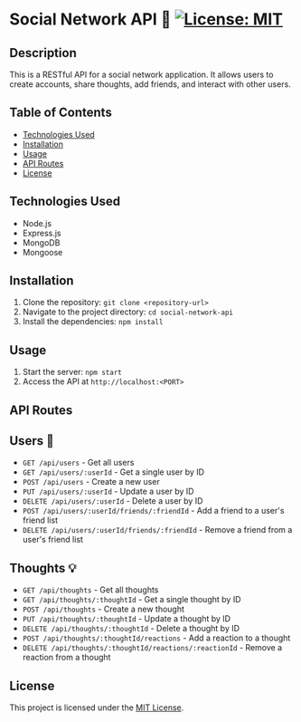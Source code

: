 # Social Network API 🚀 [![License: MIT](https://img.shields.io/badge/License-MIT-yellow.svg)](https://opensource.org/licenses/MIT)


## Description
This is a RESTful API for a social network application. It allows users to create accounts, share thoughts, add friends, and interact with other users.

## Table of Contents 
- [Technologies Used](#technologies-used)
- [Installation](#installation)
- [Usage](#usage)
- [API Routes](#api-routes)
- [License](#license)

## Technologies Used 
- Node.js
- Express.js
- MongoDB
- Mongoose

## Installation 
1. Clone the repository: `git clone <repository-url>`
2. Navigate to the project directory: `cd social-network-api`
3. Install the dependencies: `npm install`

## Usage
1. Start the server: `npm start`
2. Access the API at `http://localhost:<PORT>`

## API Routes
## Users 👥
- `GET /api/users` - Get all users
- `GET /api/users/:userId` - Get a single user by ID
- `POST /api/users` - Create a new user
- `PUT /api/users/:userId` - Update a user by ID
- `DELETE /api/users/:userId` - Delete a user by ID
- `POST /api/users/:userId/friends/:friendId` - Add a friend to a user's friend list
- `DELETE /api/users/:userId/friends/:friendId` - Remove a friend from a user's friend list
## Thoughts 💡
- `GET /api/thoughts` - Get all thoughts
- `GET /api/thoughts/:thoughtId` - Get a single thought by ID
- `POST /api/thoughts` - Create a new thought
- `PUT /api/thoughts/:thoughtId` - Update a thought by ID
- `DELETE /api/thoughts/:thoughtId` - Delete a thought by ID
- `POST /api/thoughts/:thoughtId/reactions` - Add a reaction to a thought
- `DELETE /api/thoughts/:thoughtId/reactions/:reactionId` - Remove a reaction from a thought

## License
This project is licensed under the [MIT License](https://opensource.org/licenses/MIT).


